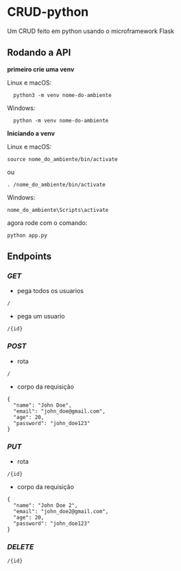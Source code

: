 # CRUD-python
Um CRUD feito em python usando o microframework Flask

## Rodando a API
**primeiro crie uma venv**

Linux e macOS:
```
  python3 -m venv nome-do-ambiente
```

Windows:
```
  python -m venv nome-do-ambiente
```
**Iniciando a venv**

Linux e macOS:
```
source nome_do_ambiente/bin/activate
```
ou 
```
. /nome_do_ambiente/bin/activate
```

Windows:
```
nome_do_ambiente\Scripts\activate
```
agora rode com o comando:
```
python app.py
```

## **Endpoints**

### _GET_
- pega todos os usuarios
```
/
```
- pega um usuario
```
/{id}
```
### _POST_
- rota
```
/
```
- corpo da requisição 

```
{
  "name": "John Doe",
  "email": "john_doe@gmail.com",
  "age": 20,
  "password": "john_doe123"
}
```
### _PUT_
- rota
```
/{id}
```
- corpo da requisição 

```
{
  "name": "John Doe 2",
  "email": "john_doe2@gmail.com",
  "age": 20,
  "password": "john_doe123"
}
```
### _DELETE_
```
/{id}
```
